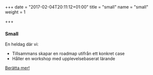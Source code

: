+++
date = "2017-02-04T20:11:12+01:00"
title = "small"
name = "small"
weight = 1

+++

### Small
En heldag där vi:

* Tillsammans skapar en roadmap utifrån ett konkret case
* Håller en workshop med upplevelsebaserat lärande

[Berätta mer!](mailto:team@lixor.se?subject=Ber%C3%A4tta%20om%20Small&body=Hej%20Team%20Lixor!%20Jag%20vill%20g%C3%A4rna%20att%20ni%20h%C3%B6r%20av%20er%20till%20mig%20och%20ber%C3%A4ttar%20mer%20om%20Lixor%20Small.%20V%C3%A4nliga%20H%C3%A4lsningar%20(ditt%20namn%20h%C3%A4r))
